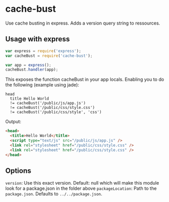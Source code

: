 # cache-bust

Use cache busting in express. Adds a version query string to ressources.

## Usage with express

```js
var express = require('express');
var cacheBust = require('cache-bust');

var app = express();
cacheBust.handler(app);
```

This exposes the function cacheBust in your app locals. Enabling you to do the following (example using jade):

```jade
head
  title Hello World
  != cacheBust('/public/js/app.js')
  != cacheBust('/public/css/style.css')
  != cacheBust('/public/css/style', 'css')
```

Output:

```html
<head>
  <title>Hello World</title>
  <script type="text/js" src="/public/js/app.js" />
  <link rel="stylesheet" href="/public/css/style.css" />
  <link rel="stylesheet" href="/public/css/style.css" />
</head>
```

## Options

`version`: Use this exact version. Default: null which will make this module look for a package.json in the folder above
`packageLocation`: Path to the `package.json`. Defaults to `../../package.json`.


